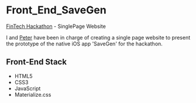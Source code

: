 # Front_End_SaveGen
[FinTech Hackathon](https://www.eventbrite.co.uk/e/the-edinburgh-finance-themed-tech-hackathon-april-2016-tickets-21234279301) - SinglePage Website 
  
I and [Peter](https://github.com/singhprd) have been in charge of creating a single page website to present the prototype of the native iOS app 'SaveGen' for the hackathon.
  
## Front-End Stack  
* HTML5
* CSS3
* JavaScript
* Materialize.css
